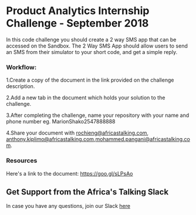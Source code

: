# Product Analytics Internship Challenge - September 2018

In this code challenge you should create a 2 way SMS app that can be accessed on the Sandbox. The 2 Way SMS App should allow users to send an SMS from their simulator to your short code, and get a simple reply.

### Workflow:
1.Create a copy of the document in the link provided on the challenge description.

2.Add a new tab in the document which holds your solution to the challenge.

3.After completing the challenge, name your repository with your name and phone number eg. MarionShako2547888888

4.Share your document with rochieng@africastalking.com, anthony.kiplimo@africastalking.com,mohammed.pangani@africastalking.com.


### Resources

Here's a link to the document: https://goo.gl/sLPsAo

## Get Support from the Africa's Talking Slack
In case you have any questions, join our Slack [here](https://slackin-africastalking.now.sh/)
